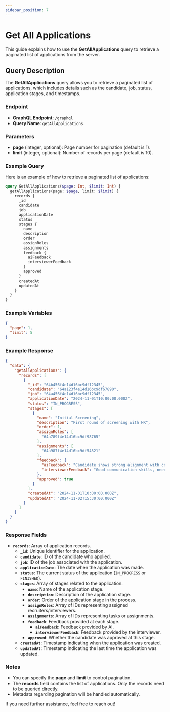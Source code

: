 ```yaml
---
sidebar_position: 7
---
```


# Get All Applications

This guide explains how to use the **GetAllApplications** query to retrieve a paginated list of applications from the server.

## Query Description

The **GetAllApplications** query allows you to retrieve a paginated list of applications, which includes details such as the candidate, job, status, application stages, and timestamps.

### Endpoint

- **GraphQL Endpoint**: `/graphql`
- **Query Name**: `getAllApplications`

### Parameters

- **page** (integer, optional): Page number for pagination (default is 1).
- **limit** (integer, optional): Number of records per page (default is 10).

### Example Query

Here is an example of how to retrieve a paginated list of applications:

```graphql
query GetAllApplications($page: Int, $limit: Int) {
  getAllApplications(page: $page, limit: $limit) {
    records {
      _id
      candidate
      job
      applicationDate
      status
      stages {
        name
        description
        order
        assignRoles
        assignments
        feedback {
          aiFeedback
          interviewerFeedback
        }
        approved
      }
      createdAt
      updatedAt
    }
  }
}
```

### Example Variables

```json
{
  "page": 1,
  "limit": 5
}
```

### Example Response

```json
{
  "data": {
    "getAllApplications": {
      "records": [
        {
          "_id": "64b456f4e14d16bc9df12345",
          "candidate": "64a123f4e14d16bc9df67890",
          "job": "64a456f4e14d16bc9df12345",
          "applicationDate": "2024-11-01T10:00:00.000Z",
          "status": "IN_PROGRESS",
          "stages": [
            {
              "name": "Initial Screening",
              "description": "First round of screening with HR",
              "order": 1,
              "assignRoles": [
                "64a789f4e14d16bc9df98765"
              ],
              "assignments": [
                "64a987f4e14d16bc9df54321"
              ],
              "feedback": {
                "aiFeedback": "Candidate shows strong alignment with company culture.",
                "interviewerFeedback": "Good communication skills, needs improvement in technical knowledge."
              },
              "approved": true
            }
          ],
          "createdAt": "2024-11-01T10:00:00.000Z",
          "updatedAt": "2024-11-02T15:30:00.000Z"
        }
      ]
    }
  }
}
```

### Response Fields

- **`records`**: Array of application records.
  - **`_id`**: Unique identifier for the application.
  - **`candidate`**: ID of the candidate who applied.
  - **`job`**: ID of the job associated with the application.
  - **`applicationDate`**: The date when the application was made.
  - **`status`**: The current status of the application (`IN_PROGRESS` or `FINISHED`).
  - **`stages`**: Array of stages related to the application.
    - **`name`**: Name of the application stage.
    - **`description`**: Description of the application stage.
    - **`order`**: Order of the application stage in the process.
    - **`assignRoles`**: Array of IDs representing assigned recruiters/interviewers.
    - **`assignments`**: Array of IDs representing tasks or assignments.
    - **`feedback`**: Feedback provided at each stage.
      - **`aiFeedback`**: Feedback provided by AI.
      - **`interviewerFeedback`**: Feedback provided by the interviewer.
    - **`approved`**: Whether the candidate was approved at this stage.
  - **`createdAt`**: Timestamp indicating when the application was created.
  - **`updatedAt`**: Timestamp indicating the last time the application was updated.

### Notes

- You can specify the **page** and **limit** to control pagination.
- The **records** field contains the list of applications. Only the records need to be queried directly.
- Metadata regarding pagination will be handled automatically.

If you need further assistance, feel free to reach out!


